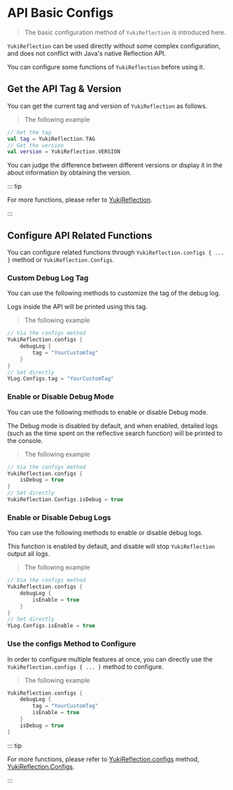 # API Basic Configs

> The basic configuration method of `YukiReflection` is introduced here.

`YukiReflection` can be used directly without some complex configuration, and does not conflict with Java's native Reflection API.

You can configure some functions of `YukiReflection` before using it.

## Get the API Tag & Version

You can get the current tag and version of `YukiReflection` as follows.

> The following example

```kotlin
// Get the tag
val tag = YukiReflection.TAG
// Get the version
val version = YukiReflection.VERSION
```

You can judge the difference between different versions or display it in the about information by obtaining the version.

::: tip

For more functions, please refer to [YukiReflection](../api/public/com/DreamMoonCai/YukiReflection/YukiReflection).

:::

## Configure API Related Functions

You can configure related functions through `YukiReflection.configs { ... }` method or `YukiReflection.Configs`.

### Custom Debug Log Tag

You can use the following methods to customize the tag of the debug log.

Logs inside the API will be printed using this tag.

> The following example

```kotlin
// Via the configs method
YukiReflection.configs {
    debugLog {
        tag = "YourCustomTag"
    }
}
// Set directly
YLog.Configs.tag = "YourCustomTag"
```

### Enable or Disable Debug Mode

You can use the following methods to enable or disable Debug mode.

The Debug mode is disabled by default, and when enabled, detailed logs (such as the time spent on the reflective search function) will be printed to the console.

> The following example

```kotlin
// Via the configs method
YukiReflection.configs {
    isDebug = true
}
// Set directly
YukiReflection.Configs.isDebug = true
```

### Enable or Disable Debug Logs

You can use the following methods to enable or disable debug logs.

This function is enabled by default, and disable will stop `YukiReflection` output all logs.

> The following example

```kotlin
// Via the configs method
YukiReflection.configs {
    debugLog {
        isEnable = true
    }
}
// Set directly
YLog.Configs.isEnable = true
```

### Use the configs Method to Configure

In order to configure multiple features at once, you can directly use the `YukiReflection.configs { ... }` method to configure.

> The following example

```kotlin
YukiReflection.configs {
    debugLog {
        tag = "YourCustomTag"
        isEnable = true
    }
    isDebug = true
}
```

::: tip

For more functions, please refer to [YukiReflection.configs](../api/public/com/DreamMoonCai/YukiReflection/YukiReflection#configs-method) method, [YukiReflection.Configs](../api/public/com/DreamMoonCai/YukiReflection/YukiReflection#configs-object).

:::